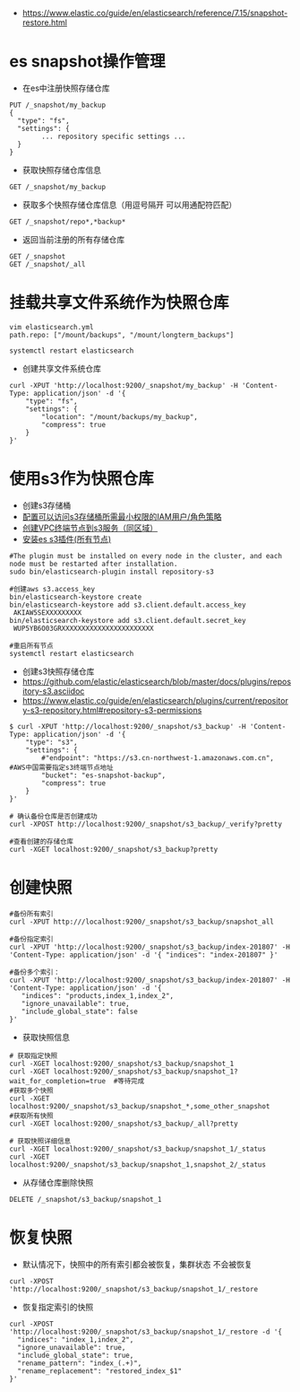 * https://www.elastic.co/guide/en/elasticsearch/reference/7.15/snapshot-restore.html

# es snapshot操作管理
* 在es中注册快照存储仓库
```
PUT /_snapshot/my_backup
{
  "type": "fs",
  "settings": {
        ... repository specific settings ...
  }
}
```

* 获取快照存储仓库信息
```
GET /_snapshot/my_backup
```
* 获取多个快照存储仓库信息（用逗号隔开 可以用通配符匹配）
```
GET /_snapshot/repo*,*backup*
```

* 返回当前注册的所有存储仓库
```
GET /_snapshot
GET /_snapshot/_all
```

# 挂载共享文件系统作为快照仓库
```
vim elasticsearch.yml
path.repo: ["/mount/backups", "/mount/longterm_backups"]
```
```
systemctl restart elasticsearch
```

* 创建共享文件系统仓库
```
curl -XPUT 'http://localhost:9200/_snapshot/my_backup' -H 'Content-Type: application/json' -d '{
    "type": "fs",
    "settings": {
        "location": "/mount/backups/my_backup",
        "compress": true
    }
}'
```

# 使用s3作为快照仓库
* 创建s3存储桶
* [配置可以访问s3存储桶所需最小权限的IAM用户/角色策略](https://www.elastic.co/guide/en/elasticsearch/plugins/current/repository-s3-repository.html#repository-s3-permissions)
* [创建VPC终端节点到s3服务（同区域）](https://docs.amazonaws.cn/vpc/latest/privatelink/vpce-gateway.html)
* [安装es s3插件(所有节点)](https://www.elastic.co/guide/en/elasticsearch/plugins/current/repository-s3.html)
```
#The plugin must be installed on every node in the cluster, and each node must be restarted after installation.
sudo bin/elasticsearch-plugin install repository-s3

#创建aws s3.access_key
bin/elasticsearch-keystore create
bin/elasticsearch-keystore add s3.client.default.access_key
 AKIAW5SEXXXXXXXXX
bin/elasticsearch-keystore add s3.client.default.secret_key
 WUP5YB6O03GRXXXXXXXXXXXXXXXXXXXXXXX

#重启所有节点
systemctl restart elasticsearch  
```
* 创建s3快照存储仓库
* https://github.com/elastic/elasticsearch/blob/master/docs/plugins/repository-s3.asciidoc
* https://www.elastic.co/guide/en/elasticsearch/plugins/current/repository-s3-repository.html#repository-s3-permissions
```
$ curl -XPUT 'http://localhost:9200/_snapshot/s3_backup' -H 'Content-Type: application/json' -d '{
    "type": "s3",
    "settings": {
        #"endpoint": "https://s3.cn-northwest-1.amazonaws.com.cn", #AWS中国需要指定s3终端节点地址
        "bucket": "es-snapshot-backup",
        "compress": true
    }
}'
```
```
# 确认备份仓库是否创建成功
curl -XPOST http://localhost:9200/_snapshot/s3_backup/_verify?pretty

#查看创建的存储仓库
curl -XGET localhost:9200/_snapshot/s3_backup?pretty
```

# 创建快照
```
#备份所有索引
curl -XPUT http:///localhost:9200/_snapshot/s3_backup/snapshot_all

#备份指定索引
curl -XPUT 'http://localhost:9200/_snapshot/s3_backup/index-201807' -H 'Content-Type: application/json' -d '{ "indices": "index-201807" }'

#备份多个索引：
curl -XPUT 'http://localhost:9200/_snapshot/s3_backup/index-201807' -H 'Content-Type: application/json' -d '{
   "indices": "products,index_1,index_2",
   "ignore_unavailable": true,
   "include_global_state": false
}'
```
* 获取快照信息
```
# 获取指定快照
curl -XGET localhost:9200/_snapshot/s3_backup/snapshot_1
curl -XGET localhost:9200/_snapshot/s3_backup/snapshot_1?wait_for_completion=true  #等待完成
#获取多个快照
curl -XGET localhost:9200/_snapshot/s3_backup/snapshot_*,some_other_snapshot
#获取所有快照
curl -XGET localhost:9200/_snapshot/s3_backup/_all?pretty

# 获取快照详细信息
curl -XGET localhost:9200/_snapshot/s3_backup/snapshot_1/_status
curl -XGET localhost:9200/_snapshot/s3_backup/snapshot_1,snapshot_2/_status
```

* 从存储仓库删除快照
```
DELETE /_snapshot/s3_backup/snapshot_1
```

# 恢复快照
* 默认情况下，快照中的所有索引都会被恢复，集群状态 不会被恢复
```
curl -XPOST 'http://localhost:9200/_snapshot/s3_backup/snapshot_1/_restore
```
* 恢复指定索引的快照
```
curl -XPOST 'http://localhost:9200/_snapshot/s3_backup/snapshot_1/_restore -d '{
  "indices": "index_1,index_2",
  "ignore_unavailable": true,
  "include_global_state": true,
  "rename_pattern": "index_(.+)",
  "rename_replacement": "restored_index_$1"
}'
```